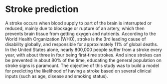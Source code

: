 # Stroke prediction

A stroke occurs when blood supply to part of the brain is interrupted or reduced, mainly due to
blockage or rupture of an artery, which then prevents brain tissue from getting oxygen and nutrients.
According to the World Health Organization (WHO), stroke is the 3rd leading cause of disability
globally, and responsible for approximately 11% of global deaths. In the United States alone, nearly
800,000 people suffer from a stroke every year, with about three in four being first‑time strokes. And
since strokes can be prevented in about 80% of the time, educating the general population on stroke
signs is paramount.
The objective of this study was to build a model for predicting the likelihood of having a stroke based
on several clinical inputs (such as age, disease and smoking status).
